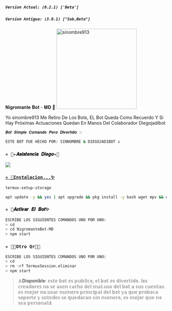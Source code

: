 
##### `Version Actual: (0.2.1) ['Beta']`

##### `Version Antigua: (3.0.1) ["Sub,Beta"]`


𝐍𝐢𝐠𝐫𝐨𝐦𝐚𝐧𝐭𝐞 𝐁𝐨𝐭 - 𝐌𝐃 🌼
<img src="https://qu.ax/bwBW.jpg" width="250" height="250" alt="sinombre913"/></a>

Yo sinombre913 Me Retiro De Los Bots, EL Bot Queda Como Recuerdo Y Si Hay Próximas Actuaciones Quedan En Manos Del Colaborador Diegojadibot 


```bash
𝑩𝒐𝒕 𝑺𝒊𝒎𝒑𝒍𝒆 𝑪𝒐𝒎𝒂𝒏𝒅𝒐 𝑷𝒆𝒓𝒐 𝑫𝒊𝒗𝒆𝒓𝒕𝒊𝒅𝒐 ✨

𝙴𝚂𝚃𝙴 𝙱𝙾𝚃 𝙵𝚄𝙴 𝙷𝙴𝙲𝙷𝙾 𝙿𝙾𝚁: 𝚂𝙸𝙽𝙽𝙾𝙼𝙱𝚁𝙴 & 𝙳𝙸𝙴𝙶𝙾𝙹𝙰𝙳𝙸𝙱𝙾𝚃 ⚓
```

### `✵ 📄✦𝑨𝒔𝒊𝒔𝒕𝒆𝒏𝒄𝒊𝒂 𝑫𝒊𝒆𝒈𝒐✦📄`
<a href="http://wa.me/573107133321" target="blank"><img src="https://img.shields.io/badge/Diego_Asistencia-25D366?style=for-the-badge&logo=whatsapp&logoColor=white" />


### `✵ 🌻Instalacion...✨`
```bash
termux-setup-storage
```

```bash
apt update -y && yes | apt upgrade && pkg install -y bash wget mpv && wget -O - https://raw.githubusercontent.com/sinombre913/NigromanteBot-MD/master/nigromante.sh | bash
```

### `✵ 🌿𝑨𝒄𝒕𝒊𝒗𝒂𝒓 𝑬𝒍 𝑩𝒐𝒕✨`
```bash
ESCRIBE LOS SIGUIENTES COMANDOS UNO POR UNO:
> cd 
> cd NigromanteBot-MD
> npm start
```

### `✵ 🐕‍🦺Otro Qr👨‍💻` 
```bash
ESCRIBE LOS SIGUIENTES COMANDOS UNO POR UNO:
> cd 
> rm -rf TermuxSession.eliminar
> npm start
```

>⚓𝐃𝐢𝐬𝐩𝐨𝐧𝐢𝐛𝐥𝐞: 𝕖𝕤𝕥𝕖 𝕓𝕠𝕥 𝕖𝕤 𝕡𝕦𝕓𝕝𝕚𝕔𝕠, 𝕖𝕝 𝕓𝕠𝕥 𝕖𝕤 𝕕𝕚𝕧𝕖𝕣𝕥𝕚𝕕𝕠. 𝕝𝕠𝕤 𝕔𝕣𝕖𝕒𝕕𝕠𝕣𝕖𝕤 𝕟𝕠 𝕤𝕖 𝕒𝕤𝕖𝕟 𝕔𝕒𝕣𝕙𝕠 𝕕𝕖𝕝 𝕞𝕒𝕝.𝕦𝕤𝕠 𝕕𝕖𝕝 𝕓𝕠𝕥 𝕒 𝕤𝕦𝕤 𝕔𝕦𝕖𝕟𝕥𝕒𝕤. 𝕖𝕤 𝕞𝕖𝕛𝕠𝕣 𝕟𝕠.𝕦𝕤𝕒𝕣 𝕟𝕦𝕞𝕖𝕣𝕠 𝕡𝕣𝕚𝕟𝕔𝕚𝕡𝕒𝕝 𝕕𝕖𝕝 𝕓𝕠𝕥 𝕪𝕒 𝕢𝕦𝕖 𝕡𝕣𝕠𝕓𝕠𝕔𝕒 𝕤𝕠𝕡𝕠𝕣𝕥𝕖 𝕪 𝕦𝕤𝕥𝕖𝕕𝕖𝕤 𝕤𝕖 𝕢𝕦𝕖𝕕𝕒𝕣𝕒𝕟 𝕤𝕚𝕟 𝕟𝕦𝕞𝕖𝕣𝕠, 𝕖𝕤 𝕞𝕖𝕛𝕠𝕣 𝕢𝕦𝕖 𝕟𝕠 𝕤𝕖𝕒 𝕡𝕖𝕣𝕤𝕠𝕟𝕒𝕝⚓
